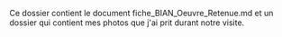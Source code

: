 Ce dossier contient le document fiche_BIAN_Oeuvre_Retenue.md et un dossier qui contient mes photos que j'ai prit durant notre visite.
